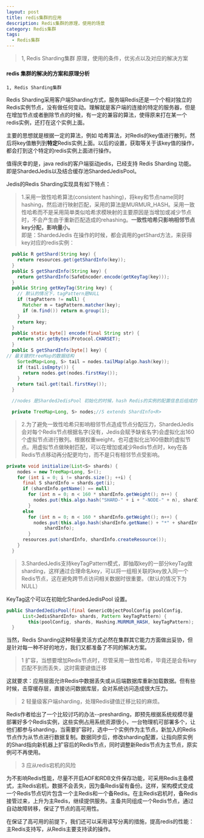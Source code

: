 ```yaml
---
layout: post
title: redis集群的应用
description: Redis集群的原理，使用的场景
category: Redis集群
tags:
  - Redis集群
---
```


> 1, Redis Sharding集群 原理，使用的条件，优劣点以及对应的解决方案     


#### redis 集群的解决的方案和原理分析

```
1, Redis Sharding集群
```

Redis Sharding采用客户端Sharding方式，服务端Redis还是一个个相对独立的Redis实例节点，没有做任何变动。理解就是客户端的连接的特定的服务器，但是在增加节点或者删除节点的时候，有一定的兼容的算法，使得原来打在某一个redis实例，还打在这个实例上面。

主要的思想就是根据一定的算法，例如 哈希算法，对Redis的key值进行散列，然后将key值散列到<strong>特定</strong>Redis实例上面。以后的设置，获取等关于该key值的操作，都会打到这个特定的redis实例上面进行操作。

值得庆幸的是，java redis的客户端驱动jedis，已经支持 Redis Sharding 功能。即是ShardedJedis以及结合缓存池ShardedJedisPool。

Jedis的Redis Sharding实现具有如下特点：

> 1.采用一致性哈希算法(consistent hashing)，将key和节点name同时hashing，然后进行映射匹配，采用的算法是MURMUR_HASH。采用一致性哈希而不是采用简单类似哈希求模映射的主要原因是当增加或减少节点时，不会产生由于重新匹配造成的rehashing。**一致性哈希只影响相邻节点key分配，影响量小。**<br> 即是：ShardedJedis 在操作的时候，都会调用的getShard方法，来获得key对应的redis实例：

```java
  public R getShard(String key) {
    return resources.get(getShardInfo(key));
  }
  public S getShardInfo(String key) {
    return getShardInfo(SafeEncoder.encode(getKeyTag(key)));
  }
  public String getKeyTag(String key) {
    // 默认的情况下，tagPattern是NULL
    if (tagPattern != null) {
      Matcher m = tagPattern.matcher(key);
      if (m.find()) return m.group(1);
    }
    return key;
  }
  public static byte[] encode(final String str) {
    return str.getBytes(Protocol.CHARSET);
  }
  public S getShardInfo(byte[] key) {
// 最关键的treeMap的数据结构
    SortedMap<Long, S> tail = nodes.tailMap(algo.hash(key));
    if (tail.isEmpty()) {
      return nodes.get(nodes.firstKey());
    }
    return tail.get(tail.firstKey());
  }

  //nodes 是ShardedJedisPool 初始化的时候，hash Redis的实例的配置信息后组成的TreeMap，声明是：   

  private TreeMap<Long, S> nodes;//S extends ShardInfo<R>
```

> 2.为了避免一致性哈希只影响相邻节点造成节点分配压力，ShardedJedis会对每个Redis节点根据名字(没有，Jedis会赋予缺省名字)会虚拟化出160个虚拟节点进行散列。根据权重weight，也可虚拟化出160倍数的虚拟节点。用虚拟节点做映射匹配，可以在增加或减少Redis节点时，key在各Redis节点移动再分配更均匀，而不是只有相邻节点受影响。

```java
private void initialize(List<S> shards) {
    nodes = new TreeMap<Long, S>();
    for (int i = 0; i != shards.size(); ++i) {
      final S shardInfo = shards.get(i);
      if (shardInfo.getName() == null)
        for (int n = 0; n < 160 * shardInfo.getWeight(); n++) {
          nodes.put(this.algo.hash("SHARD-" + i + "-NODE-" + n), shardInfo);
        }
      else
        for (int n = 0; n < 160 * shardInfo.getWeight(); n++) {
          nodes.put(this.algo.hash(shardInfo.getName() + "*" + shardInfo.getWeight() + n),
              shardInfo);
        }
      resources.put(shardInfo, shardInfo.createResource());
    }
  }
```

> 3.ShardedJedis支持keyTagPattern模式，即抽取key的一部分keyTag做sharding，这样通过合理命名key，可以将一组相关联的key放入同一个Redis节点，这在避免跨节点访问相关数据时很重要。（默认的情况下为NULL）

KeyTag这个可以在初始化ShardedJedisPool 设置。

```java
public ShardedJedisPool(final GenericObjectPoolConfig poolConfig,
      List<JedisShardInfo> shards, Pattern keyTagPattern) {
        this(poolConfig, shards, Hashing.MURMUR_HASH, keyTagPattern);
  }
```

当然，Redis Sharding这种轻量灵活方式必然在集群其它能力方面做出妥协，但是针对每一种不好的地方，我们又都准备了不同的解决方案。

> 1 扩容，当想要增加Redis节点时，尽管采用一致性哈希，毕竟还是会有key匹配不到而丢失，这时需要键值迁移

这就要求：应用层面允许Redis中数据丢失或从后端数据库重新加载数据。但有些时候，击穿缓存层，直接访问数据库层，会对系统访问造成很大压力。

> 2 轻量级客户端sharding，处理Redis键值迁移比较的麻烦。

Redis作者给出了一个比较讨巧的办法--presharding，即预先根据系统规模尽量部署好多个Redis实例，这些实例占用系统资源很小，一台物理机可部署多个，让他们都参与sharding，当需要扩容时，选中一个实例作为主节点，新加入的Redis节点作为从节点进行数据复制。数据同步后，修改sharding配置，让指向原实例的Shard指向新机器上扩容后的Redis节点，同时调整新Redis节点为主节点，原实例可不再使用。

> 3 应从redis宕机的风险

为不影响Redis性能，尽量不开启AOF和RDB文件保存功能，可采用Redis主备模式，主Redis宕机，数据不会丢失，因为备Redis留有备份。这样，架构模式变成一个Redis节点切片包含一个主Redis和一个备Redis。在主Redis宕机时，备Redis接管过来，上升为主Redis，继续提供服务。主备共同组成一个Redis节点，通过自动故障转移，保证了节点的高可用性。

在保证了高可用的前提下，我们还可以采用读写分离的措施，提高redis的性能：主Redis支持写，从Redis主要支持读的操作。
